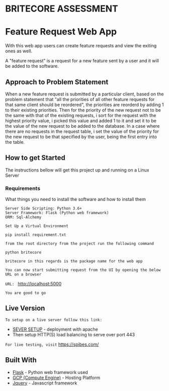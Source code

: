 # BRITECORE ASSESSMENT
# Feature Request Web App

With this web app users can create feature requests and view the exiting ones as well.

A "feature request" is a request for a new feature sent by a user and it will be added to the software. 


## Approach to Problem Statement
When a new feature request is submitted by a particular client, based on the problem statement that "all the priorities of all other feature requests for that same client should be reordered", the priorities are reorderd by adding 1 to their existing priorities.
Then for the priority of the new request not to be the same with that of the existing requests, i sort for the request with the highest priority value, i picked this value and added 1 to it and set it to be the value of the new request to be added to the database.
In a case where there are no requests in the request table, i set the value of the priority for the new request to be that specified by the user, being the first entry into the table.


## How to get Started

The instructions bellow will get this project up and running on a Linux Server 

### Requirements

What things you need to install the software and how to install them

```
Server Side Scripting: Python 3.6+
Server Framework: Flask (Python web framework)
ORM: Sql-Alchemy
```

`Set Up a Virtual Environment`


`pip install requirement.txt`

`from the root directory from the project run the following command`

`python britecore`

`britecore in this regards is the package name for the web app`

```
You can now start submitting request from the UI by opening the below URL on a browser
```

`URL: ` <http://localhost:5000> 

```
You are good to go
```


## Live Version

`To setup on a live server follow this link:`
* [SEVER SETUP](https://www.datasciencebytes.com/bytes/2015/02/24/running-a-flask-app-on-aws-ec2/) - deployment with apache
* Then setup HTTP(S) load balancing to serve over port 443

`For live testing, visit`
<https://spibes.com/>

## Built With

* [Flask](http://flask.pocoo.org/) - Python web framework used
* [GCP (Compute Engine)](https://console.cloud.google.com/) - Hosting Platform
* [Jquery](https://jquery.com/) - Javascript framework

